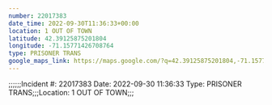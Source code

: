 ```yaml
---
number: 22017383
date_time: 2022-09-30T11:36:33+00:00
location: 1 OUT OF TOWN
latitude: 42.39125875201804
longitude: -71.15771426708764
type: PRISONER TRANS
google_maps_link: https://maps.google.com/?q=42.39125875201804,-71.15771426708764
---
```


;;;;;;Incident #: 22017383  Date: 2022-09-30 11:36:33  Type: PRISONER TRANS;;;Location: 1 OUT OF TOWN;;;
